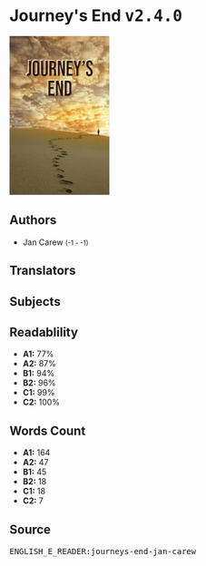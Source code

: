 # Journey's End <kbd>v2.4.0</kbd>

![](./cover.medium.jpg "")

## Authors


 - Jan Carew <small>(-1 - -1)</small>

## Translators



## Subjects



## Readablility


 - **A1:** 77%
 - **A2:** 87%
 - **B1:** 94%
 - **B2:** 96%
 - **C1:** 99%
 - **C2:** 100%

## Words Count


 - **A1:** 164
 - **A2:** 47
 - **B1:** 45
 - **B2:** 18
 - **C1:** 18
 - **C2:** 7

## Source


<kbd>ENGLISH_E_READER:journeys-end-jan-carew</kbd>
